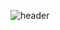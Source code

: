 ![header](https://capsule-render.vercel.app/api?height=250&type=waving&color=timeGradient&text=Hello,%20ladies%20and%20gentlemen%20:person_in_tuxedo:%20&fontSize=30)


